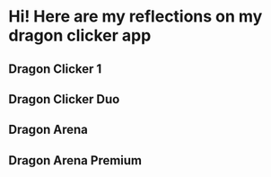 # Hi! Here are my reflections on my dragon clicker app

## Dragon Clicker 1



## Dragon Clicker Duo



## Dragon Arena



## Dragon Arena Premium

